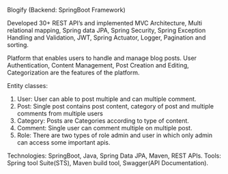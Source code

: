 Blogify (Backend: SpringBoot Framework)

Developed 30+ REST API’s and implemented MVC Architecture, Multi relational mapping, Spring data JPA, Spring Security, Spring 
Exception Handling and Validation, JWT, Spring Actuator, Logger, Pagination and sorting.

Platform that enables users to handle and manage blog posts. User Authentication, Content Management, Post Creation and 
Editing, Categorization are the features of the platform.

Entity classes:
1) User: User can able to post multiple and can multiple comment.
2) Post: Single post contains post content, category of post and multiple comments from multiple users
3) Category: Posts are Categories according to type of content.
4) Comment: Single user can comment multiple on multiple post. 
5) Role: There are two types of role admin and user in which only admin can access some important apis.

Technologies: SpringBoot, Java, Spring Data JPA, Maven, REST APIs. 
Tools: Spring tool Suite(STS), Maven build tool, Swagger(API Documentation).
